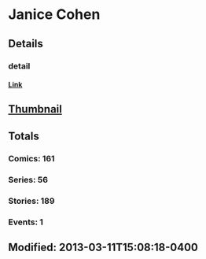 # Janice  Cohen 
## Details
### detail
#### [Link](http://marvel.com/comics/creators/1767/janice_cohen?utm_campaign=apiRef&utm_source=225578a89fc76f3d20fbffda5d17a88d)
## [Thumbnail](http://i.annihil.us/u/prod/marvel/i/mg/b/40/image_not_available.jpg)
## Totals
### Comics: 161
### Series: 56
### Stories: 189
### Events: 1
## Modified: 2013-03-11T15:08:18-0400